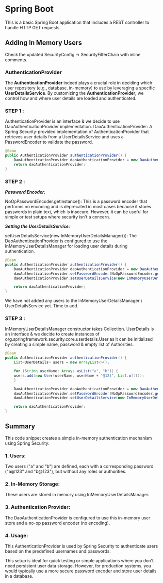 # Spring Boot
This is a basic Spring Boot application that includes a REST controller to handle HTTP GET requests.

## Adding In Memory Users

Check the updated SecurityConfig -> SecurityFilterChain with inline comments. 

### AuthenticationProvider 

The **AuthenticationProvider** indeed plays a crucial role in deciding which user repository (e.g., database, in-memory) to use by leveraging a specific **UserDetailsService**. 
By customizing the **AuthenticationProvider**, we control how and where user details are loaded and authenticated.  

### STEP 1 :

AuthenticationProvider is an interface & we decide to use DaoAuthenticationProvider implementation.
DaoAuthenticationProvider: A Spring Security-provided implementation of AuthenticationProvider that retrieves user details from a UserDetailsService and uses a PasswordEncoder to validate the password.

```java
@Bean
public AuthenticationProvider authenticationProvider() {
    DaoAuthenticationProvider daoAuthenticationProvider = new DaoAuthenticationProvider();
    return daoAuthenticationProvider;
}
```

### STEP 2 :

***Password Encoder:***

NoOpPasswordEncoder.getInstance(): This is a password encoder that performs no encoding and is deprecated in most cases because it stores passwords in plain text, which is insecure. However, it can be useful for simple or test setups where security isn't a concern.

***Setting the UserDetailsService:***

setUserDetailsService(new InMemoryUserDetailsManager()): The DaoAuthenticationProvider is configured to use the InMemoryUserDetailsManager for loading user details during authentication.

```java
@Bean
public AuthenticationProvider authenticationProvider() {
    DaoAuthenticationProvider daoAuthenticationProvider = new DaoAuthenticationProvider();
    daoAuthenticationProvider.setPasswordEncoder(NoOpPasswordEncoder.getInstance());
    daoAuthenticationProvider.setUserDetailsService(new InMemoryUserDetailsManager());

    return daoAuthenticationProvider;
}
```

We have not added any users to the InMemoryUserDetailsManager / UserDetailsService yet. Time to add.

### STEP 3 :

InMemoryUserDetailsManager constructor takes Collection<UserDetails>.
UserDetails is an interface & we decide to create instances of org.springframework.security.core.userdetails.User 
as it can be initialized by creating a simple name, password & empty list of Authorities.

```java
@Bean
public AuthenticationProvider authenticationProvider() {
    List<UserDetails> users = new ArrayList<>();

    for (String userName: Arrays.asList("a", "b")) {
    users.add(new User(userName, userName + "@123", List.of()));
    }

    DaoAuthenticationProvider daoAuthenticationProvider = new DaoAuthenticationProvider();
    daoAuthenticationProvider.setPasswordEncoder(NoOpPasswordEncoder.getInstance());
    daoAuthenticationProvider.setUserDetailsService(new InMemoryUserDetailsManager(users));

    return daoAuthenticationProvider;
}
```

## Summary
This code snippet creates a simple in-memory authentication mechanism using Spring Security:

### 1. Users: 
Two users ("a" and "b") are defined, each with a corresponding password ("a@123" and "b@123"), but without any roles or authorities.
### 2. In-Memory Storage: 
These users are stored in memory using InMemoryUserDetailsManager.
### 3. Authentication Provider: 
The DaoAuthenticationProvider is configured to use this in-memory user store and a no-op password encoder (no encoding).
### 4. Usage: 
This AuthenticationProvider is used by Spring Security to authenticate users based on the predefined usernames and passwords.

This setup is ideal for quick testing or simple applications where you don't need persistent user data storage. However, for production systems, you would typically use a more secure password encoder and store user details in a database.